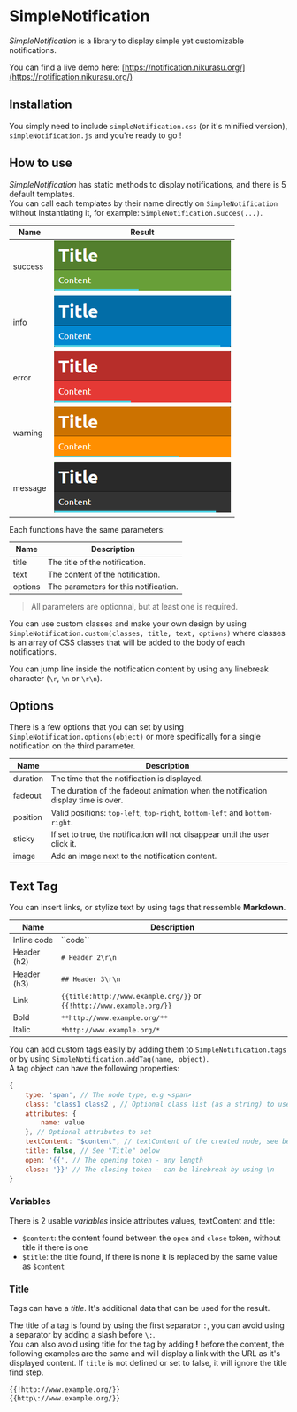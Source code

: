 # SimpleNotification

*SimpleNotification* is a library to display simple yet customizable notifications.

You can find a live demo here: [https://notification.nikurasu.org/](https://notification.nikurasu.org/)

## Installation

You simply need to include ``simpleNotification.css`` (or it's minified version), ``simpleNotification.js`` and you're ready to go !

## How to use

*SimpleNotification* has static methods to display notifications, and there is 5 default templates.  
You can call each templates by their name directly on ``SimpleNotification`` without instantiating it, for example: ``SimpleNotification.succes(...)``.

| Name | Result |
|---|---|
| success | ![Success notification](screenshots/success.png) |
| info | ![Information notification](screenshots/info.png) |
| error | ![Error notification](screenshots/error.png) |
| warning | ![Warning notification](screenshots/warning.png) |
| message | ![Message notification](screenshots/message.png) |

Each functions have the same parameters:

| Name | Description |
|---|---|
| title | The title of the notification. |
| text | The content of the notification. |
| options | The parameters for this notification. |

> All parameters are optionnal, but at least one is required.

You can use custom classes and make your own design by using ``SimpleNotification.custom(classes, title, text, options)`` where classes is an array of CSS classes that will be added to the body of each notifications.

You can jump line inside the notification content by using any linebreak character (``\r``, ``\n`` or ``\r\n``).

## Options

There is a few options that you can set by using ``SimpleNotification.options(object)`` or more specifically for a single notification on the third parameter.

| Name | Description |
|---|---|
| duration | The time that the notification is displayed. |
| fadeout | The duration of the fadeout animation when the notification display time is over. |
| position | Valid positions: ``top-left``, ``top-right``, ``bottom-left`` and ``bottom-right``. |
| sticky | If set to true, the notification will not disappear until the user click it. |
| image | Add an image next to the notification content. |

## Text Tag

You can insert links, or stylize text by using tags that ressemble **Markdown**.

| Name | Description |
|---|---|
| Inline code | \`\`code\`\` |
| Header (h2) | ``# Header 2\r\n`` |
| Header (h3) | ``## Header 3\r\n`` |
| Link | ``{{title:http://www.example.org/}}`` or ``{{!http://www.example.org/}}``|
| Bold | ``**http://www.example.org/**`` |
| Italic | ``*http://www.example.org/*`` |

You can add custom tags easily by adding them to ``SimpleNotification.tags`` or by using ``SimpleNotification.addTag(name, object)``.  
A tag object can have the following properties:

```javascript
{
    type: 'span', // The node type, e.g <span>
    class: 'class1 class2', // Optional class list (as a string) to use
    attributes: {
        name: value
    }, // Optional attributes to set
    textContent: "$content", // textContent of the created node, see below for variables
    title: false, // See "Title" below
    open: '{{', // The opening token - any length
    close: '}}' // The closing token - can be linebreak by using \n
}
```

### Variables

There is 2 usable *variables* inside attributes values, textContent and title:

* ``$content``: the content found between the ``open`` and ``close`` token, without title if there is one
* ``$title``: the title found, if there is none it is replaced by the same value as ``$content``

### Title

Tags can have a *title*. It's additional data that can be used for the result.

The title of a tag is found by using the first separator ``:``, you can avoid using a separator by adding a slash before ``\:``.  
You can also avoid using title for the tag by adding **!** before the content, the following examples are the same and will display a link with the URL as it's displayed content.
If ``title`` is not defined or set to false, it will ignore the title find step.  

```
{{!http://www.example.org/}}
{{http\://www.example.org/}}
```
